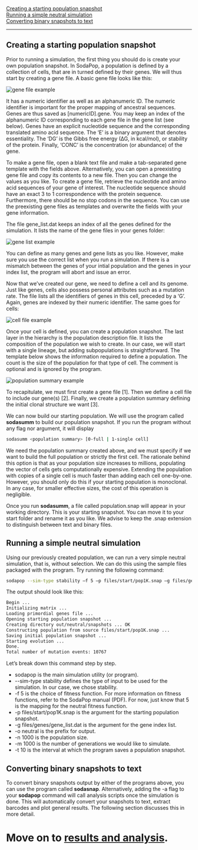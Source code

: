 [Creating a starting population snapshot](#start)  
[Running a simple neutral simulation](#simple)  
[Converting binary snapshots to text](#convert)

***

<a name="start"/>

## Creating a starting population snapshot

Prior to running a simulation, the first thing you should do is create your own population snapshot. In SodaPop, a population is defined by a collection of cells, that are in turned defined by their genes. We will thus start by creating a gene file. A basic gene file looks like this:

![gene file example](https://user-images.githubusercontent.com/29554043/29973868-0524bf4a-8eff-11e7-9e55-2fc43d006d28.png)

It has a numeric identifier as well as an alphanumeric ID. The numeric identifier is important for the proper mapping of ancestral sequences. Genes are thus saved as [numericID].gene. You may keep an index of the alphanumeric ID corresponding to each gene file in the gene list (see below). Genes have an explicit nucleotide sequence and the corresponding translated amino acid sequence. The ‘E’ is a binary argument that denotes essentiality. The ‘DG’ is the Gibbs free energy (∆G, in kcal/mol), or stability of the protein. Finally, ‘CONC’ is the concentration (or abundance) of the gene.

To make a gene file, open a blank text file and make a tab-separated gene template with the fields above. Alternatively, you can open a preexisting gene file and copy its contents to a new file. Then you can change the values as you like. To create a gene file, retrieve the nucleotide and amino acid sequences of your gene of interest. The nucleotide sequence should have an exact 3 to 1 correspondence with the protein sequence. Furthermore, there should be no stop codons in the sequence. You can use the preexisting gene files as templates and overwrite the fields with your gene information.

The file gene_list.dat keeps an index of all the genes defined for the simulation. It lists the name of the gene files in your genes folder:

![gene list example](https://user-images.githubusercontent.com/29554043/29973877-0c507052-8eff-11e7-9b6e-7cc005b2fafc.png)

You can define as many genes and gene lists as you like. However, make sure you use the correct list when you run a simulation. If there is a mismatch between the genes of your intial population and the genes in your index list, the program will abort and issue an error.

Now that we’ve created our gene, we need to define a cell and its genome. Just like genes, cells also possess personal attributes such as a mutation rate. The file lists all the identifiers of genes in this cell, preceded by a ‘G’. Again, genes are indexed by their numeric identifier. The same goes for cells:

![cell file example](https://user-images.githubusercontent.com/29554043/29973885-1148f836-8eff-11e7-800e-19a98d61080f.png)

Once your cell is defined, you can create a population snapshot. The last layer in the hierarchy is the population description file. It lists the composition of the population we wish to create. In our case, we will start with a single lineage, but adding subpopulations is straightforward. The template below shows the information required to define a population. The count is the size of the population for that type of cell. The comment is optional and is ignored by the program.

![population summary example](https://user-images.githubusercontent.com/29554043/29973889-149b8328-8eff-11e7-9fac-a336e186a5d2.png)

To recapitulate, we must first create a gene file [1]. Then we define a cell file to include our gene(s) [2]. Finally, we create a population summary defining the initial clonal structure we want [3]. 

We can now build our starting population. We will use the program called **sodasumm** to build our population snapshot. If you run the program without any flag nor argument, it will display

```bash
sodasumm <population summary> [0-full | 1-single cell]
```

We need the population summary created above, and we must specify if we want to build the full population or strictly the first cell. The rationale behind this option is that as your population size increases to millions, populating the vector of cells gets computationally expensive. Extending the population with copies of a single cell is much faster than adding each cell one-by-one. However, you should only do this if your starting population is monoclonal. In any case, for smaller effective sizes, the cost of this operation is negligible.

Once you run **sodasumm**, a file called population.snap will appear in your working directory. This is your starting snapshot. You can move it to your start folder and rename it as you like. We advise to keep the .snap extension to distinguish between text and binary files.

<a name="simple"/>

## Running a simple neutral simulation

Using our previously created population, we can run a very simple neutral simulation, that is, without selection. We can do this using the sample files packaged with the program. Try running the following command:

```bash
sodapop --sim-type stability –f 5 –p files/start/pop1K.snap –g files/genes/gene_list.dat –o neutral –n 1000 –m 1000 –t 10
```


The output should look like this:

```bash
Begin ... 
Initializing matrix ...
Loading primordial genes file ...
Opening starting population snapshot ...
Creating directory out/neutral/snapshots ... OK
Constructing population from source files/start/pop1K.snap ...
Saving initial population snapshot ... 
Starting evolution ...
Done.
Total number of mutation events: 10767
```

Let’s break down this command step by step.

- sodapop is the main simulation utility (or program).  
- --sim-type stability defines the type of input to be used for the simulation. In our case, we chose stability.  
- -f 5 is the choice of fitness function. For more information on fitness functions, refer to the SodaPop manual (PDF). For now, just know that 5 is the mapping for the neutral fitness function.  
- -p files/start/pop1K.snap is the argument for the starting population snapshot.  
- -g files/genes/gene_list.dat is the argument for the gene index list.  
- -o neutral is the prefix for output.  
- -n 1000  is the population size.  
- -m 1000  is the number of generations we would like to simulate.  
- -t 10  is the interval at which the program saves a population snapshot.  

<a name="convert"/>

## Converting binary snapshots to text

To convert binary snapshots output by either of the programs above, you can use the program called **sodasnap**. Alternatively, adding the -a flag to your **sodapop** command will call analysis scripts once the simulation is done. This will automatically convert your snapshots to text, extract barcodes and plot general results. The following section discusses this in more detail.

# Move on to [results and analysis](Using-the-analysis-tools.md).



